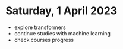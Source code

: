 # Saturday, 1 April 2023


- explore transformers
- continue studies with machine learning
- check courses progress
